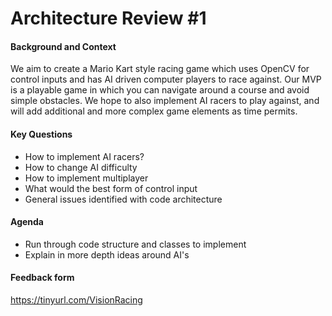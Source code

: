 # Architecture Review \#1

#### Background and Context
We aim to create a Mario Kart style racing game which uses OpenCV for control inputs and has AI driven computer players to race against. Our MVP is a playable game in which you can navigate around a course and avoid simple obstacles. We hope to also implement AI racers to play against, and will add additional and more complex game elements as time permits.

#### Key Questions
- How to implement AI racers?
- How to change AI difficulty
- How to implement multiplayer
- What would the best form of control input
- General issues identified with code architecture

#### Agenda
- Run through code structure and classes to implement
- Explain in more depth ideas around AI's

#### Feedback form

https://tinyurl.com/VisionRacing
